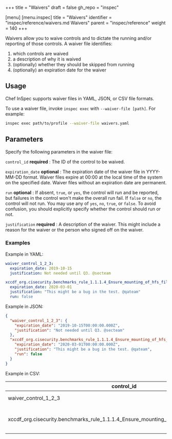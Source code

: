 +++
title = "Waivers"
draft = false
gh_repo = "inspec"

[menu]
  [menu.inspec]
    title = "Waivers"
    identifier = "inspec/reference/waivers.md Waivers"
    parent = "inspec/reference"
    weight = 140
+++


Waivers allow you to waive controls and to dictate the running and/or reporting of those controls. A waiver file identifies:

1. which controls are waived
1. a description of why it is waived
1. (optionally) whether they should be skipped from running
1. (optionally) an expiration date for the waiver

## Usage

Chef InSpec supports waiver files in YAML, JSON, or CSV file formats.

To use a waiver file, invoke `inspec exec` with `--waiver-file [path]`. For example:

```bash
inspec exec path/to/profile --waiver-file waivers.yaml
```

## Parameters

Specify the following parameters in the waiver file:

`control_id` **required**
: The ID of the control to be waived.

`expiration_date` **optional**
: The expiration date of the waiver file in YYYY-MM-DD format. Waiver files expire at 00:00 at the local time of the system on the specified date. Waiver files without an expiration date are permanent.

`run` **optional**
: If absent, `true`, or `yes`, the control will run and be
  reported, but failures in the control won't make the overall run fail. If `false` or `no`, the control will not run. You may use any of `yes`, `no`, `true`, or `false`. To avoid confusion, you should explicitly specify whether the control should run or not.

`justification` **required**
: A description of the waiver. This might include a reason for the waiver or the person who signed off on the waiver.

### Examples

Example in YAML:

```yaml
waiver_control_1_2_3:
  expiration_date: 2019-10-15
  justification: Not needed until Q3. @secteam

xccdf_org.cisecurity.benchmarks_rule_1.1.1.4_Ensure_mounting_of_hfs_filesystems_is_disabled:
  expiration_date: 2020-03-01
  justification: "This might be a bug in the test. @qateam"
  run: false
```

Example in JSON:

```json
{
  "waiver_control_1_2_3": {
    "expiration_date": "2019-10-15T00:00:00.000Z",
    "justification": "Not needed until Q3. @secteam"
  },
  "xccdf_org.cisecurity.benchmarks_rule_1.1.1.4_Ensure_mounting_of_hfs_filesystems_is_disabled": {
    "expiration_date": "2020-03-01T00:00:00.000Z",
    "justification": "This might be a bug in the test. @qateam",
    "run": false
  }
}
```

Example in CSV:

| control_id                                                                                  | justification                            | run   | expiration_date          |
|---------------------------------------------------------------------------------------------|------------------------------------------|-------|--------------------------|
| waiver_control_1_2_3                                                                        | Not needed until Q3                      | TRUE  | 2019-10-15T00:00:00.000Z |
| xccdf_org.cisecurity.benchmarks_rule_1.1.1.4_Ensure_mounting_of_hfs_filesystems_is_disabled | This might be a bug in the test. @qateam | FALSE | 2020-03-01T00:00:00.000Z |
